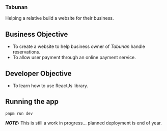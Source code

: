 ### Tabunan

Helping a relative build a website for their business.

## Business Objective
- To create a website to help business owner of _Tabunan_ handle reservations.
- To allow user payment through an online payment service.

## Developer Objective
- To learn how to use ReactJs library.

## Running the app
```
pnpm run dev
```

**_NOTE:_** This is still a work in progress... planned deployment is end of year.
